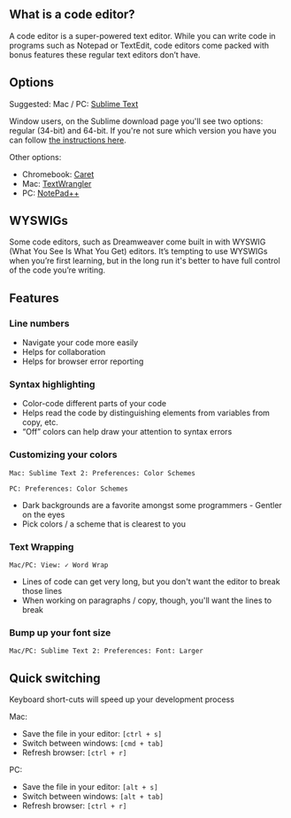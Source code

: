 ## What is a code editor?
A code editor is a super-powered text editor. While you can write code in programs such as Notepad or TextEdit, code editors come packed with bonus features these regular text editors don’t have.

## Options
Suggested: Mac / PC: [Sublime Text](http://www.sublimetext.com/)

Window users, on the Sublime download page you'll see two options: regular (34-bit) and 64-bit. If you're not sure which version you have you can follow [the instructions here](http://windows.microsoft.com/en-US/windows7/find-out-32-or-64-bit).

Other options:

* Chromebook: [Caret](http://web.appstorm.net/reviews/web-dev/caret-its-like-sublime-text-for-chromebooks/)
* Mac: [TextWrangler](http://www.barebones.com/support/textwrangler/updates.html) 
* PC: [NotePad++](http://notepad-plus-plus.org/)

## WYSWIGs
Some code editors, such as Dreamweaver come built in with WYSWIG (What You See Is What You Get) editors. It’s tempting to use WYSWIGs when you’re first learning, but in the long run it's better to have full control of the code you’re writing.

## Features

### Line numbers

* Navigate your code more easily
* Helps for collaboration
* Helps for browser error reporting

### Syntax highlighting

* Color-code different parts of your code
* Helps read the code by distinguishing elements from variables from copy, etc.
* &ldquo;Off&rdquo; colors can help draw your attention to syntax errors


### Customizing your colors

	Mac: Sublime Text 2: Preferences: Color Schemes
	
	PC: Preferences: Color Schemes

* Dark backgrounds are a favorite amongst some programmers - Gentler on the eyes
* Pick colors / a scheme that is clearest to you

### Text Wrapping

	Mac/PC: View: ✓ Word Wrap

* Lines of code can get very long, but you don't want the editor to break those lines
* When working on paragraphs / copy, though, you'll want the lines to break


### Bump up your font size

	Mac/PC: Sublime Text 2: Preferences: Font: Larger

## Quick switching

Keyboard short-cuts will speed up your development process

Mac:

* Save the file in your editor: `[ctrl + s]`
* Switch between windows: `[cmd + tab]`
* Refresh browser: `[ctrl + r]`
	
PC: 

* Save the file in your editor: `[alt + s]`
* Switch between windows: `[alt + tab]`
* Refresh browser: `[ctrl + r]`
